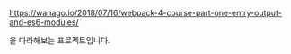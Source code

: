 https://wanago.io/2018/07/16/webpack-4-course-part-one-entry-output-and-es6-modules/

을 따라해보는 프로젝트입니다.